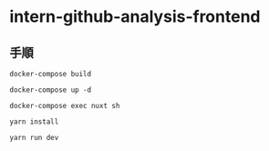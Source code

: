 # intern-github-analysis-frontend

## 手順

```
docker-compose build

docker-compose up -d

docker-compose exec nuxt sh

yarn install

yarn run dev
```
